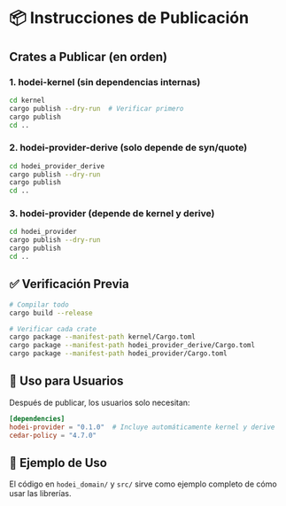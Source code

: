 # 📦 Instrucciones de Publicación

## Crates a Publicar (en orden)

### 1. hodei-kernel (sin dependencias internas)
```bash
cd kernel
cargo publish --dry-run  # Verificar primero
cargo publish
cd ..
```

### 2. hodei-provider-derive (solo depende de syn/quote)
```bash
cd hodei_provider_derive
cargo publish --dry-run
cargo publish
cd ..
```

### 3. hodei-provider (depende de kernel y derive)
```bash
cd hodei_provider
cargo publish --dry-run
cargo publish
cd ..
```

## ✅ Verificación Previa

```bash
# Compilar todo
cargo build --release

# Verificar cada crate
cargo package --manifest-path kernel/Cargo.toml
cargo package --manifest-path hodei_provider_derive/Cargo.toml
cargo package --manifest-path hodei_provider/Cargo.toml
```

## 📝 Uso para Usuarios

Después de publicar, los usuarios solo necesitan:

```toml
[dependencies]
hodei-provider = "0.1.0"  # Incluye automáticamente kernel y derive
cedar-policy = "4.7.0"
```

## 🎯 Ejemplo de Uso

El código en `hodei_domain/` y `src/` sirve como ejemplo completo de cómo usar las librerías.


